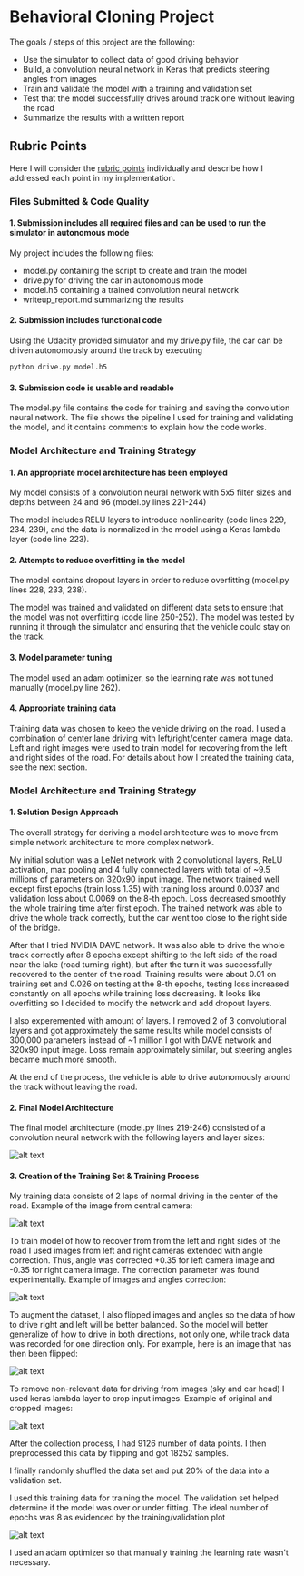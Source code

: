 # Behavioral Cloning Project

The goals / steps of this project are the following:
* Use the simulator to collect data of good driving behavior
* Build, a convolution neural network in Keras that predicts steering angles from images
* Train and validate the model with a training and validation set
* Test that the model successfully drives around track one without leaving the road
* Summarize the results with a written report


[//]: # (Image References)

[image1]: ./examples/model.png "Model Visualization"
[image3]: ./examples/flip.png "Flip Image"
[image4]: ./examples/correction.png "Correction Image"
[image5]: ./examples/crop.png "Crop Image"
[image6]: ./examples/loss.png "Loss"
[image7]: ./examples/driving_example.png ""



## Rubric Points

Here I will consider the [rubric points](https://review.udacity.com/#!/rubrics/432/view) individually and describe how I addressed each point in my implementation.

### Files Submitted & Code Quality

#### 1. Submission includes all required files and can be used to run the simulator in autonomous mode

My project includes the following files:
* model.py containing the script to create and train the model
* drive.py for driving the car in autonomous mode
* model.h5 containing a trained convolution neural network 
* writeup_report.md summarizing the results

#### 2. Submission includes functional code
Using the Udacity provided simulator and my drive.py file, the car can be driven autonomously around the track by executing 
```sh
python drive.py model.h5
```

#### 3. Submission code is usable and readable

The model.py file contains the code for training and saving the convolution neural network. The file shows the pipeline I used for training and validating the model, and it contains comments to explain how the code works.

### Model Architecture and Training Strategy

#### 1. An appropriate model architecture has been employed

My model consists of a convolution neural network with 5x5 filter sizes and depths between 24 and 96 (model.py lines 221-244) 

The model includes RELU layers to introduce nonlinearity (code lines 229, 234, 239), and the data is normalized in the model using a Keras lambda layer (code line 223). 

#### 2. Attempts to reduce overfitting in the model

The model contains dropout layers in order to reduce overfitting (model.py lines 228, 233, 238). 

The model was trained and validated on different data sets to ensure that the model was not overfitting (code line 250-252). The model was tested by running it through the simulator and ensuring that the vehicle could stay on the track.

#### 3. Model parameter tuning

The model used an adam optimizer, so the learning rate was not tuned manually (model.py line 262).

#### 4. Appropriate training data

Training data was chosen to keep the vehicle driving on the road. I used a combination of center lane driving with left/right/center camera image data. Left and right images were used to 
train model for recovering from the left and right sides of the road. For details about how I created the training data, see the next section. 

### Model Architecture and Training Strategy

#### 1. Solution Design Approach

The overall strategy for deriving a model architecture was to move from simple network architecture to more complex network.

My initial solution was a LeNet network with 2 convolutional layers, ReLU activation, max pooling and 4 fully connected layers with total of ~9.5 millions of parameters on 320x90 input image. The network trained well except first epochs (train loss 1.35) with training loss around 0.0037 and validation loss about 0.0069 on the 8-th epoch. Loss decreased smoothly the whole training time after first epoch. The trained network was able to drive the whole track correctly, but the car went too close to the right side of the bridge.

After that I tried NVIDIA DAVE network. It was also able to drive the whole track correctly after 8 epochs except shifting to the left side of the road near the lake (road turning right), but after the turn it was successfully recovered to the center of the road. Training results were about 0.01 on training set and 0.026 on testing at the 8-th epochs, testing loss increased constantly on all epochs while training loss decreasing. It looks like overfitting so I decided to modify the network and add dropout layers.

I also experemented with amount of layers. I removed 2 of 3 convolutional layers and got approximately the same results while model consists of 300,000 parameters instead of ~1 million I got with DAVE network and 320x90 input image. Loss remain approximately similar, but steering angles became much more smooth.

At the end of the process, the vehicle is able to drive autonomously around the track without leaving the road.

#### 2. Final Model Architecture

The final model architecture (model.py lines 219-246) consisted of a convolution neural network with the following layers and layer sizes:

![alt text][image1]

#### 3. Creation of the Training Set & Training Process

My training data consists of 2 laps of normal driving in the center of the road. Example of the image from central camera:

![alt text][image7]

To train model of how to recover from from the left and right sides of the road I used images from left and right cameras extended with angle correction.
Thus, angle was corrected +0.35 for left camera image and -0.35 for right camera image. The correction parameter was found experimentally. Example of images and angles correction:

![alt text][image4]

To augment the dataset, I also flipped images and angles so the data of how to drive right and left will be better balanced. So the model will better generalize of how to drive in both directions, not only one, while track data was recorded for one direction only. For example, here is an image that has then been flipped:

![alt text][image3]

To remove non-relevant data for driving from images (sky and car head) I used keras lambda layer to crop input images. Example of original and cropped images:

![alt text][image5]

After the collection process, I had 9126 number of data points. I then preprocessed this data by flipping and got 18252 samples.

I finally randomly shuffled the data set and put 20% of the data into a validation set.

I used this training data for training the model. The validation set helped determine if the model was over or under fitting. The ideal number of epochs was 8 as evidenced by the training/validation plot

![alt text][image6]

I used an adam optimizer so that manually training the learning rate wasn't necessary.

